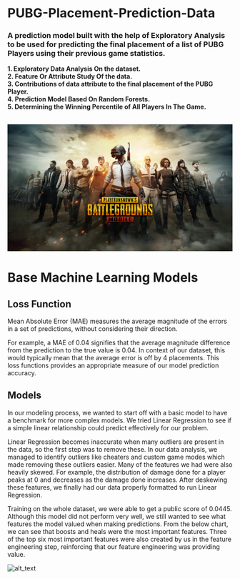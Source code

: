 # PUBG-Placement-Prediction-Data

<h3 align = "left" >A prediction model built with the help of Exploratory Analysis to be used for predicting the final placement of a list of PUBG Players using their previous game statistics.  <br> </h3>
  <div align = "left" padding = 100px fontsize=40px color="blue" >
  
 **1. Exploratory Data Analysis On the dataset.**   <br> 
 **2. Feature Or Attribute Study Of the data.**  <br>
 **3. Contributions of data attribute to the final placement of the PUBG Player.** <br>
  **4. Prediction Model Based On Random Forests.**   <br>
  **5. Determining the Winning Percentile of All Players In The Game.**  <br>
  <br>
  </div>
  
  ![alt text](https://github.com/ss-shrishi2000/Exploratory_Data_Analysis_On_PUBG_Data/blob/main/pubg-pic-1.jpg)

# Base Machine Learning Models

## Loss Function
Mean Absolute Error (MAE) measures the average magnitude of the errors in a set of predictions, without considering their direction.

For example, a MAE of 0.04 signifies that the average magnitude difference from the prediction to the true value is 0.04. In context of our dataset, this would typically mean that the average error is off by 4 placements. This loss functions provides an appropriate measure of our model prediction accuracy.

## Models

In our modeling process, we wanted to start off with a basic model to have a benchmark for more complex models. We tried Linear Regression to see if a simple linear relationship could predict effectively for our problem.

Linear Regression becomes inaccurate when many outliers are present in the data, so the first step was to remove these. In our data analysis, we managed to identify outliers like cheaters and custom game modes which made removing these outliers easier. Many of the features we had were also heavily skewed. For example, the distribution of damage done for a player peaks at 0 and decreases as the damage done increases. 
After deskewing these features, we finally had our data properly formatted to run Linear Regression.

Training on the whole dataset, we were able to get a public score of 0.0445. Although this model did not perform very well, we still wanted to see what features the model valued when making predictions. From the below chart, we can see that boosts and heals were the most important features. Three of the top six most important features were also created by us in the feature engineering step, reinforcing that our feature engineering was providing value.
  
  ![alt_text](https://github.com/ss-shrishi2000/PUBG-Finish-Placement-Prediction-Data/blob/main/Correlation.png)
